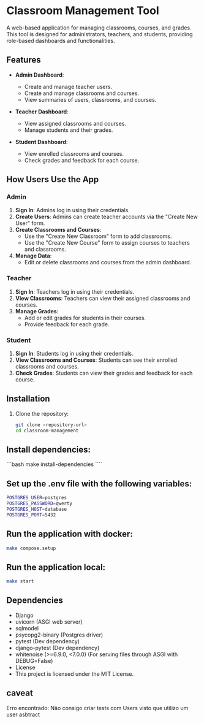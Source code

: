 # Classroom Management Tool

A web-based application for managing classrooms, courses, and grades. This tool is designed for administrators, teachers, and students, providing role-based dashboards and functionalities.

## Features

- **Admin Dashboard**:
  - Create and manage teacher users.
  - Create and manage classrooms and courses.
  - View summaries of users, classrooms, and courses.

- **Teacher Dashboard**:
  - View assigned classrooms and courses.
  - Manage students and their grades.

- **Student Dashboard**:
  - View enrolled classrooms and courses.
  - Check grades and feedback for each course.

## How Users Use the App

### Admin
1. **Sign In**: Admins log in using their credentials.
2. **Create Users**: Admins can create teacher accounts via the "Create New User" form.
3. **Create Classrooms and Courses**:
   - Use the "Create New Classroom" form to add classrooms.
   - Use the "Create New Course" form to assign courses to teachers and classrooms.
4. **Manage Data**:
   - Edit or delete classrooms and courses from the admin dashboard.

### Teacher
1. **Sign In**: Teachers log in using their credentials.
2. **View Classrooms**: Teachers can view their assigned classrooms and courses.
3. **Manage Grades**:
   - Add or edit grades for students in their courses.
   - Provide feedback for each grade.

### Student
1. **Sign In**: Students log in using their credentials.
2. **View Classrooms and Courses**: Students can see their enrolled classrooms and courses.
3. **Check Grades**: Students can view their grades and feedback for each course.

## Installation

1. Clone the repository:
   ```bash
   git clone <repository-url>
   cd classroom-management
    ```

## Install dependencies:
```bash make install-dependencies ````

## Set up the .env file with the following variables:
```bash POSTGRES_DATABASE=dj_db
POSTGRES_USER=postgres
POSTGRES_PASSWORD=qwerty
POSTGRES_HOST=database
POSTGRES_PORT=5432
```

## Run the application with docker:
```bash 
make compose.setup
```

## Run the application local:
```bash 
make start
```

## Dependencies
- Django
- uvicorn (ASGI web server)
- sqlmodel
- psycopg2-binary (Postgres driver)
- pytest (Dev dependency)
- django-pytest (Dev dependency)
- whitenoise (>=6.9.0, <7.0.0) (For serving files through ASGI with DEBUG=False)
- License
- This project is licensed under the MIT License.

## caveat
Erro encontrado: Não consigo criar tests com Users visto que utilizo um user asbtract